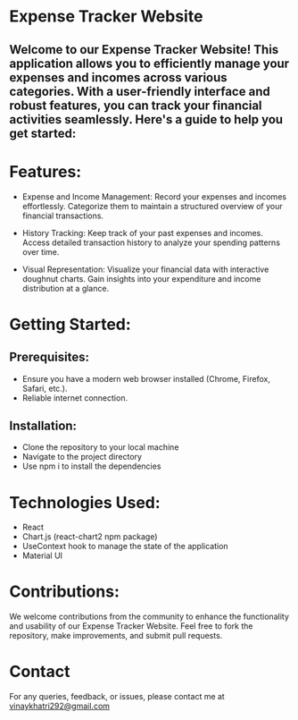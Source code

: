 # Expense Tracker Website
## Welcome to our Expense Tracker Website! This application allows you to efficiently manage your expenses and incomes across various categories. With a user-friendly interface and robust features, you can track your financial activities seamlessly. Here's a guide to help you get started:

# Features:
- Expense and Income Management: Record your expenses and incomes effortlessly. Categorize them to maintain a structured overview of your financial transactions.

- History Tracking: Keep track of your past expenses and incomes. Access detailed transaction history to analyze your spending patterns over time.

- Visual Representation: Visualize your financial data with interactive doughnut charts. Gain insights into your expenditure and income distribution at a glance.

# Getting Started:

## Prerequisites:
- Ensure you have a modern web browser installed (Chrome, Firefox, Safari, etc.).
- Reliable internet connection.
## Installation:
- Clone the repository to your local machine
- Navigate to the project directory
- Use npm i to install the dependencies

# Technologies Used:
- React
- Chart.js (react-chart2 npm package)
- UseContext hook to manage the state of the application
- Material UI

# Contributions:
We welcome contributions from the community to enhance the functionality and usability of our Expense Tracker Website. Feel free to fork the repository, make improvements, and submit pull requests.

# Contact
For any queries, feedback, or issues, please contact me at vinaykhatri292@gmail.com
